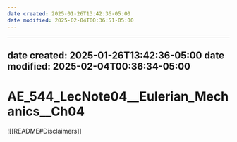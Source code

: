 ```yaml
---
date created: 2025-01-26T13:42:36-05:00
date modified: 2025-02-04T00:36:51-05:00
---
```

---
date created: 2025-01-26T13:42:36-05:00
date modified: 2025-02-04T00:36:34-05:00
---
# AE_544_LecNote04\__Eulerian_Mechanics__Ch04

![[README#Disclaimers]]


